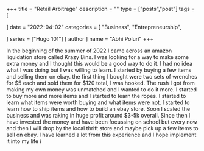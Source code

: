 +++
title = "Retail Arbitrage"
description = ""
type = ["posts","post"]
tags = [
    
]
date = "2022-04-02"
categories = [
    "Business",
    "Entrepreneurship",
    
]
series = ["Hugo 101"]
[ author ]
  name = "Abhi Poluri"
+++

In the beginning of the summer of 2022 I came across an amazon liquidation store called Krazy Bins. I was looking for a way to make some extra money and I thought this would be a good way to do it. I had no idea what I was doing but I was willing to learn. I started by buying a few items and selling them on ebay. the first thing I bought were two sets of wrenches for $5 each and sold them for $120 total, I was hooked. The rush I got from making my own money was unmatched and I wanted to do it more. I started to buy more and more items and I started to learn the ropes. I started to learn what items were worth buying and what items were not. I started to learn how to ship items and how to build an ebay store. Soon I scaled the business and was raking in huge profit around $3-5k overall. Since then I have invested the money and have been focussing on school but every now and then I will drop by the local thrift store and maybe pick up a few items to sell on ebay. I have learned a lot from this experience and I hope implement it into my life i